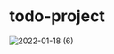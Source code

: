 # todo-project
![2022-01-18 (6)](https://user-images.githubusercontent.com/97644233/149967215-2ccad21e-6ebf-402d-a394-6c8e9435e600.png)
